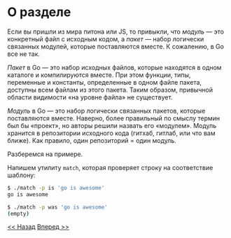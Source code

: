 # О разделе

Если вы пришли из мира питона или JS, то привыкли, что *модуль* — это конкретный файл с исходным кодом, а *пакет* — набор логически связанных модулей, которые поставляются вместе. К сожалению, в Go все не так.

*Пакет* в Go — это набор исходных файлов, которые находятся в одном каталоге и компилируются вместе. При этом функции, типы, переменные и константы, определенные в одном файле пакета, доступны всем файлам из этого пакета. Таким образом, привычной области видимости «на уровне файла» не существует.

*Модуль* в Go — это набор логически связанных пакетов, которые поставляются вместе. Наверно, более правильный по смыслу термин был бы «проект», но авторы решили назвать его «модулем». Модуль хранится в репозитории исходного кода (гитхаб, гитлаб, или что вам ближе). Как правило, один репозиторий = один модуль.

Разберемся на примере.

Напишем утилиту `match`, которая проверяет строку на соответствие шаблону:

```bash
$ ./match -p is 'go is awesome'
go is awesome

$ ./match -p was 'go is awesome'
(empty)
```

[<< Назад](content.md) [Вперед >>](new-module.md)